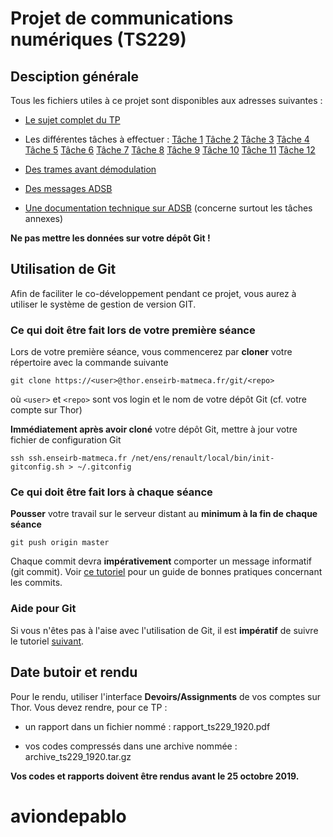 # Projet de communications numériques (TS229)

## Desciption générale
Tous les fichiers utiles à ce projet sont disponibles aux adresses suivantes :

* [Le sujet complet du TP](https://github.com/rtajan/TS229/blob/master/doc/sujet/sujet.pdf)

* Les différentes tâches à effectuer : 
[Tâche 1](https://github.com/rtajan/TS229/blob/master/doc/sujet/tache1.pdf) 
[Tâche 2](https://github.com/rtajan/TS229/blob/master/doc/sujet/tache2.pdf) 
[Tâche 3](https://github.com/rtajan/TS229/blob/master/doc/sujet/tache3.pdf) 
[Tâche 4](https://github.com/rtajan/TS229/blob/master/doc/sujet/tache4.pdf)
[Tâche 5](https://github.com/rtajan/TS229/blob/master/doc/sujet/tache5.pdf)
[Tâche 6](https://github.com/rtajan/TS229/blob/master/doc/sujet/tache6.pdf)
[Tâche 7](https://github.com/rtajan/TS229/blob/master/doc/sujet/tache7.pdf)
[Tâche 8](https://github.com/rtajan/TS229/blob/master/doc/sujet/tache8.pdf)
[Tâche 9](https://github.com/rtajan/TS229/blob/master/doc/sujet/tache9.pdf)
[Tâche 10](https://github.com/rtajan/TS229/blob/master/doc/sujet/tache10.pdf) 
[Tâche 11](https://github.com/rtajan/TS229/blob/master/doc/sujet/tache11.pdf)
[Tâche 12](https://github.com/rtajan/TS229/blob/master/doc/sujet/tache12.pdf)  

* [Des trames avant démodulation](https://thor.enseirb-matmeca.fr/ruby/submissions/2075/download/9f9a0fd1a51c10addd79dd4fab8d3b48b26238829ffb0f5a1d427c5e94e68deb)

* [Des messages ADSB](https://thor.enseirb-matmeca.fr/ruby/submissions/2076/download/127286e770a32ee45991d65a0c86b87f246149abd85f10f805b654bec27cbddc)

* [Une documentation technique sur ADSB](https://thor.enseirb-matmeca.fr/ruby/submissions/2077/download/326c5324ffb1f58b86481b5ece787d3f2fd61b3e07d2a663b02f6312e0647c57) (concerne surtout les tâches annexes)

**Ne pas mettre les données sur votre dépôt Git !**

## Utilisation de Git

 Afin de faciliter le co-développement pendant ce projet, vous aurez à utiliser le système de gestion de version GIT. 

### Ce qui doit être fait lors de votre première séance
Lors de votre première séance, vous commencerez par **cloner** votre répertoire avec la commande suivante

```
git clone https://<user>@thor.enseirb-matmeca.fr/git/<repo>
```

où `<user>` et `<repo>` sont vos login et le nom de votre dépôt Git (cf. votre compte sur Thor)

**Immédiatement après avoir cloné** votre dépôt Git, mettre à jour votre fichier de configuration Git

``` 
ssh ssh.enseirb-matmeca.fr /net/ens/renault/local/bin/init-gitconfig.sh > ~/.gitconfig
```

### Ce qui doit être fait lors à chaque séance

**Pousser** votre travail sur le serveur distant au **minimum à la fin de chaque séance** 

``` 
git push origin master
```

Chaque commit devra **impérativement** comporter un message informatif (git commit). Voir [ce tutoriel](https://chris.beams.io/posts/git-commit/) pour un guide de bonnes pratiques concernant les commits.

### Aide pour Git
Si vous n'êtes pas à l'aise avec l'utilisation de Git, il est **impératif** de suivre le tutoriel [suivant](http://www.labri.fr/perso/renault/working/teaching/projets/git.php).

## Date butoir et rendu
Pour le rendu, utiliser l'interface **Devoirs/Assignments** de vos comptes sur Thor. Vous devez rendre, pour ce TP : 

* un rapport dans un fichier nommé : rapport_ts229_1920.pdf

* vos codes compressés dans une archive nommée : archive_ts229_1920.tar.gz

**Vos codes et rapports doivent être rendus avant le 25 octobre 2019.**
# aviondepablo
